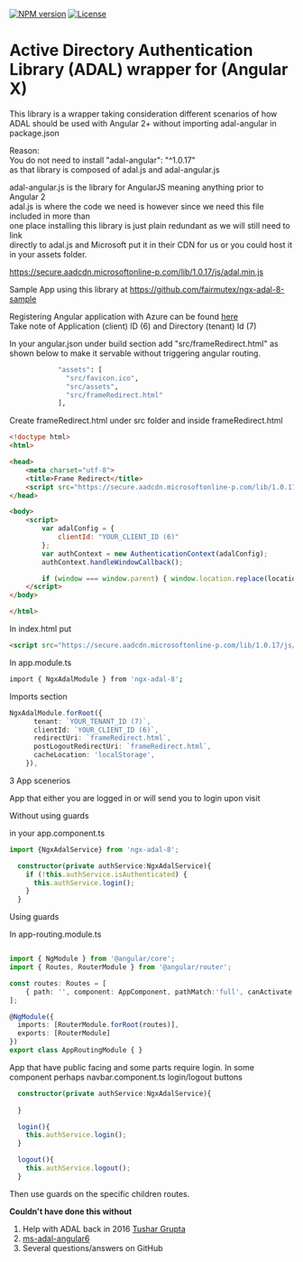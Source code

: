 [![NPM version][npm-image]][npm-url] 
[![License][license-image]][license-url] 

# Active Directory Authentication Library (ADAL) wrapper for (Angular X)

This library is a wrapper taking consideration different scenarios of how ADAL should be used with Angular 2+ without importing adal-angular in package.json
   
   
Reason:   
You do not need to install  "adal-angular": "^1.0.17"    
as that library is composed of adal.js and adal-angular.js   

adal-angular.js is the library for AngularJS meaning anything prior to Angular 2     
adal.js is where the code we need is however since we need this file included in more than    
one place installing this library is just plain redundant as we will still need to link    
directly to adal.js and Microsoft put it in their CDN for us or you could host it in your assets folder.

https://secure.aadcdn.microsoftonline-p.com/lib/1.0.17/js/adal.min.js

Sample App using this library at https://github.com/fairmutex/ngx-adal-8-sample

Registering Angular application with Azure can be found [here](http://wpblog.fairmutex.com/2019/06/15/registering-an-angular-app-with-azure/)   
Take note of Application (client) ID (6) and Directory (tenant) Id (7)

In your angular.json under build section add "src/frameRedirect.html" as shown below to make it servable without triggering angular routing.

```bash
            "assets": [
              "src/favicon.ico",
              "src/assets",
              "src/frameRedirect.html"
            ],
``` 
Create frameRedirect.html under src folder and inside frameRedirect.html

```html
<!doctype html>
<html>

<head>
    <meta charset="utf-8">
    <title>Frame Redirect</title>
    <script src="https://secure.aadcdn.microsoftonline-p.com/lib/1.0.17/js/adal.min.js"></script>
</head>

<body>
    <script>
        var adalConfig = {
            clientId: "YOUR_CLIENT_ID (6)"
        };
        var authContext = new AuthenticationContext(adalConfig);
        authContext.handleWindowCallback();

        if (window === window.parent) { window.location.replace(location.origin + location.hash); }
    </script>
</body>

</html>
``` 

In index.html put

```html
<script src="https://secure.aadcdn.microsoftonline-p.com/lib/1.0.17/js/adal.min.js"></script>
``` 

In app.module.ts 

```bash
import { NgxAdalModule } from 'ngx-adal-8';
``` 

Imports section

```typescript
NgxAdalModule.forRoot({
      tenant: `YOUR_TENANT_ID (7)`,
      clientId: `YOUR_CLIENT_ID (6)`,
      redirectUri: `frameRedirect.html`, 
      postLogoutRedirectUri: `frameRedirect.html`, 
      cacheLocation: 'localStorage',
    }),
``` 

3 App scenerios


App that either you are logged in or will send you to login upon visit 

Without using guards

in your app.component.ts

```typescript
import {NgxAdalService} from 'ngx-adal-8';
``` 

```typescript
  constructor(private authService:NgxAdalService){
    if (!this.authService.isAuthenticated) {
      this.authService.login();
    }    
  }
``` 


Using guards


In app-routing.module.ts

```typescript

import { NgModule } from '@angular/core';
import { Routes, RouterModule } from '@angular/router';

const routes: Routes = [
    { path: '', component: AppComponent, pathMatch:'full', canActivate: [NgxAdalGuard]}
];

@NgModule({
  imports: [RouterModule.forRoot(routes)],
  exports: [RouterModule]
})
export class AppRoutingModule { }

```

App that have public facing and some parts require login.
In some component perhaps navbar.component.ts login/logout buttons

```typescript
  constructor(private authService:NgxAdalService){
  
  }

  login(){
    this.authService.login();
  }

  logout(){
    this.authService.logout();
  }
``` 

Then use guards on the specific children routes.


**Couldn't have done this without**
1. Help with ADAL back in 2016 [Tushar Grupta](https://github.com/tushargupta51)
2. [ms-adal-angular6](https://github.com/manishrasrani/ms-adal-angular6)
3. Several questions/answers on GitHub


[MIT license]: http://opensource.org/licenses/MIT
[npm-image]: https://badge.fury.io/js/downloadjs.svg
[npm-url]: https://www.npmjs.com/package/ngx-adal-8
[license-image]: https://img.shields.io/badge/license-MIT-green.svg
[license-url]: http://opensource.org/licenses/MIT
